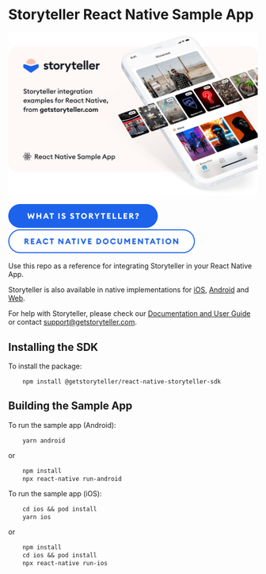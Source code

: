 # Storyteller React Native Sample App

<a href="https://getstoryteller.com" target="_blank">
  <img alt="Storyteller integration examples for React Native, from getstoryteller.com" src="img/readme-cover.png">
</a>

<p>
  <a href="https://getstoryteller.com" target="_blank"><img alt="What is Storyteller?" src="img/what-is-storyteller-btn.png" width="302" height="48"></a>&nbsp;&nbsp;&nbsp;
  <a href="https://docs.getstoryteller.com/documents/react-native-sdk" target="_blank"><img alt="Storyteller React Native Documentation" src="img/docs-btn.png" width="377" height="48"></a>
</p>

Use this repo as a reference for integrating Storyteller in your React Native App.

Storyteller is also available in native implementations for [iOS](https://github.com/getstoryteller/storyteller-sample-ios), [Android](https://github.com/getstoryteller/storyteller-sample-android) and [Web](https://github.com/getstoryteller/storyteller-sample-web).

For help with Storyteller, please check our [Documentation and User Guide](https://docs.getstoryteller.com/documents/) or contact [support@getstoryteller.com](mailto:support@getstoryteller.com?Subject=React%Native%20Sample%20App).


## Installing the SDK

To install the package:

```
    npm install @getstoryteller/react-native-storyteller-sdk
```

## Building the Sample App

To run the sample app (Android):

```
    yarn android
```

or

```
    npm install
    npx react-native run-android
```

To run the sample app (iOS):

```
    cd ios && pod install
    yarn ios
```

or

```
    npm install
    cd ios && pod install
    npx react-native run-ios
```